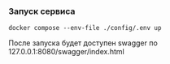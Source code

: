 ### Запуск сервиса

```
docker compose --env-file ./config/.env up
```

После запуска будет доступен swagger по 127.0.0.1:8080/swagger/index.html